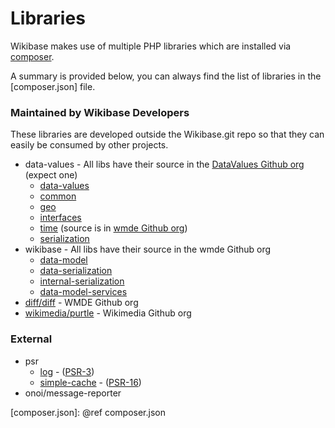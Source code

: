 # Libraries

Wikibase makes use of multiple PHP libraries which are installed via [composer](https://getcomposer.org/).

A summary is provided below, you can always find the list of libraries in the [composer.json] file.

### Maintained by Wikibase Developers

These libraries are developed outside the Wikibase.git repo so that they can easily be consumed by other projects.

* data-values - All libs have their source in the [DataValues Github org](https://github.com/DataValues) (expect one)
  * [data-values](https://packagist.org/packages/data-values/data-values)
  * [common](https://packagist.org/packages/data-values/common)
  * [geo](https://packagist.org/packages/data-values/geo)
  * [interfaces](https://packagist.org/packages/data-values/interfaces)
  * [time](https://packagist.org/packages/data-values/time) (source is in [wmde Github org](https://github.com/wmde))
  * [serialization](https://packagist.org/packages/data-values/serialization)
* wikibase - All libs have their source in the wmde Github org
  * [data-model](https://github.com/wmde/WikibaseDataModel)
  * [data-serialization](https://github.com/wmde/WikibaseDataModelSerialization)
  * [internal-serialization](https://github.com/wmde/WikibaseInternalSerialization)
  * [data-model-services](https://github.com/wmde/WikibaseDataModelServices)
* [diff/diff](https://github.com/wmde/Diff) - WMDE Github org
* [wikimedia/purtle](https://github.com/wikimedia/purtle) - Wikimedia Github org

### External

* psr
  * [log](https://packagist.org/packages/psr/log) - ([PSR-3](https://www.php-fig.org/psr/psr-3/))
  * [simple-cache](https://packagist.org/packages/psr/simple-cache) - ([PSR-16](https://www.php-fig.org/psr/psr-16/))
* onoi/message-reporter

[composer.json]: @ref composer.json
